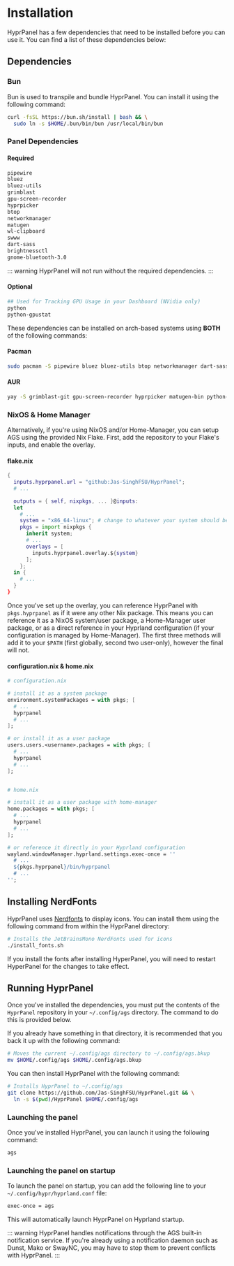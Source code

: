 # Installation

HyprPanel has a few dependencies that need to be installed before you can use it. You can find a list of these dependencies below:

## Dependencies

### Bun
Bun is used to transpile and bundle HyprPanel. You can install it using the following command:
```sh
curl -fsSL https://bun.sh/install | bash && \
  sudo ln -s $HOME/.bun/bin/bun /usr/local/bin/bun
```
### Panel Dependencies
#### Required
```sh
pipewire
bluez
bluez-utils
grimblast
gpu-screen-recorder
hyprpicker
btop
networkmanager
matugen
wl-clipboard
swww
dart-sass
brightnessctl
gnome-bluetooth-3.0
```
::: warning
HyprPanel will not run without the required dependencies.
:::
#### Optional
```sh
## Used for Tracking GPU Usage in your Dashboard (NVidia only)
python
python-gpustat
```

These dependencies can be installed on arch-based systems using **BOTH** of the following commands:
#### Pacman
```sh
sudo pacman -S pipewire bluez bluez-utils btop networkmanager dart-sass wl-clipboard brightnessctl swww python gnome-bluetooth-3.0
```
#### AUR
```sh
yay -S grimblast-git gpu-screen-recorder hyprpicker matugen-bin python-gpustat aylurs-gtk-shell-git
```
### NixOS & Home Manager
Alternatively, if you're using NixOS and/or Home-Manager, you can setup AGS using the provided Nix Flake. First, add the repository to your Flake's inputs, and enable the overlay.
#### flake.nix
```nix
{
  inputs.hyprpanel.url = "github:Jas-SinghFSU/HyprPanel";
  # ...

  outputs = { self, nixpkgs, ... }@inputs: 
  let
    # ...
	system = "x86_64-linux"; # change to whatever your system should be.
    pkgs = import nixpkgs {
	  inherit system;
	  # ...
	  overlays = [
        inputs.hyprpanel.overlay.${system}
	  ];
	};
  in {
    # ...
  }
}
```

Once you've set up the overlay, you can reference HyprPanel with `pkgs.hyprpanel` as if it were any other Nix package. This means you can reference it as a NixOS system/user package, a Home-Manager user package, or as a direct reference in your Hyprland configuration (if your configuration is managed by Home-Manager). The first three methods will add it to your `$PATH` (first globally, second two user-only), however the final will not.

#### configuration.nix & home.nix
```nix
# configuration.nix

# install it as a system package
environment.systemPackages = with pkgs; [
  # ...
  hyprpanel
  # ...
];

# or install it as a user package
users.users.<username>.packages = with pkgs; [
  # ...
  hyprpanel
  # ...
];


# home.nix

# install it as a user package with home-manager
home.packages = with pkgs; [
  # ...
  hyprpanel
  # ...
];

# or reference it directly in your Hyprland configuration
wayland.windowManager.hyprland.settings.exec-once = ''
  # ...
  ${pkgs.hyprpanel}/bin/hyprpanel
  # ...
'';

```
## Installing NerdFonts
HyprPanel uses [Nerdfonts](https://www.nerdfonts.com/) to display icons. You can install them using the following command from within the HyprPanel directory:
```sh
# Installs the JetBrainsMono NerdFonts used for icons
./install_fonts.sh
```

If you install the fonts after installing HyperPanel, you will need to restart HyperPanel for the changes to take effect.

## Running HyprPanel
Once you've installed the dependencies, you must put the contents of the `HyprPanel` repository in your `~/.config/ags` directory. The command to do this is provided below.

If you already have something in that directory, it is recommended that you back it up with the following command:
```sh
# Moves the current ~/.config/ags directory to ~/.config/ags.bkup
mv $HOME/.config/ags $HOME/.config/ags.bkup
```
You can then install HyprPanel with the following command:
```sh
# Installs HyprPanel to ~/.config/ags
git clone https://github.com/Jas-SinghFSU/HyprPanel.git && \
  ln -s $(pwd)/HyprPanel $HOME/.config/ags
```
### Launching the panel
Once you've installed HyprPanel, you can launch it using the following command:
```sh
ags
```
### Launching the panel on startup
To launch the panel on startup, you can add the following line to your `~/.config/hypr/hyprland.conf` file:
```sh
exec-once = ags
```
This will automatically launch HyprPanel on Hyprland startup.

::: warning
HyprPanel handles notifications through the AGS built-in notification service. If you're already using a notification daemon such as Dunst, Mako or SwayNC, you may have to stop them to prevent conflicts with HyprPanel.
:::
